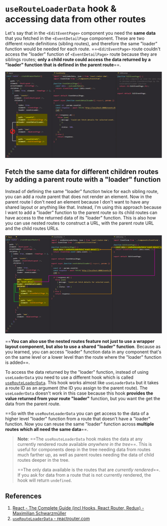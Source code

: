 # `useRouteLoaderData` hook & accessing data from other routes

Let's say that in the `<EditEventPage>` component you need the **same data** that you fetched in the `<EventDetailPage` component. These are two different route definitions (sibling routes), and therefore the same "loader" function would be needed for each route. ==`<EditEventPage>` route couldn't access the "loader" function of `<EventDetailPage>` route because they are siblings routes; **only a child route could access the data returned by a "loader" function that is defined in the parent route**==.

![useRouteLoaderData](../../img/useRouteLoaderData.jpg)

## Fetch the same data for different children routes by adding a parent route with a "loader" function

Instead of defining the same "loader" function twice for each sibling route, you can add a route parent that does not render an element. Now in the parent route I don't need an element because I don't want to have any shared layout or anything like that. Instead, I'm using this approach because I want to add a "loader" function to the parent route so its child routes can have access to the returned data of its "loader" function. This is also how you can use nested routes to construct a URL, with the parent route URL and the child routes URLs.

![useRouteLoaderData1](../../img/useRouteLoaderData1.jpg)

==**You can also use the nested routes feature not just to use a wrapper layout component, but also to use a shared "loader" function**. Because as you learned, you can access "loader" function data in any component that's on the same level or a lower level than the route where the "loader" function is added==.

To access the data returned by the "loader" function, instead of using `useLoaderData` you need to use a different hook which is called [`useRouteLoaderData`](https://reactrouter.com/en/main/hooks/use-route-loader-data). This hook works almost like `useLoaderData` but it takes a route ID as an argument (the ID you assign to the parent route). The `useLoaderData` doesn't work in this case because this hook **provides the value returned from your route "loader"** function, but you want the get the data from the parent route.

==So with the `useRouteLoaderData` you can get access to the data of a higher level "loader" function from a route that doesn't have a "loader" function. Now you can reuse the same "loader" function across **multiple routes which all need the same data**==.

> **Note**: ==The `useRouteLoaderData` hook makes the data at any currently rendered route available _anywhere in the tree_==. This is useful for components deep in the tree needing data from routes much farther up, as well as parent routes needing the data of child routes deeper in the tree.
>
> ==The only data available is the routes that are _currently rendered_==. If you ask for data from a route that is not currently rendered, the hook will return `undefined`.

## References

1. [React - The Complete Guide (incl Hooks, React Router, Redux) - Maximilian Schwarzmüller](https://www.udemy.com/course/react-the-complete-guide-incl-redux/)
1. [`useRouteLoaderData` - reactrouter.com](https://reactrouter.com/en/main/hooks/use-route-loader-data)